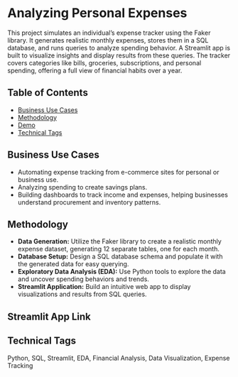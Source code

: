 
# Analyzing Personal Expenses

This project simulates an individual’s expense tracker using the Faker library. It generates realistic monthly expenses, stores them in a SQL database, and runs queries to analyze spending behavior. A Streamlit app is built to visualize insights and display results from these queries. The tracker covers categories like bills, groceries, subscriptions, and personal spending, offering a full view of financial habits over a year.


## Table of Contents

 - [Business Use Cases](#Business-Use-Cases)
 - [Methodology](#Methodology)
 - [Demo](#Demo)
 - [Technical Tags](#Technical-Tags)


## Business Use Cases

- Automating expense tracking from e-commerce sites for personal or business use.
- Analyzing spending to create savings plans.
- Building dashboards to track income and expenses, helping businesses understand procurement and inventory patterns.
## Methodology

- **Data Generation:** Utilize the Faker library to create a realistic monthly expense dataset, generating 12 separate tables, one for each month.
- **Database Setup:** Design a SQL database schema and populate it with the generated data for easy querying.
- **Exploratory Data Analysis (EDA):** Use Python tools to explore the data and uncover spending behaviors and trends.
- **Streamlit Application:** Build an intuitive web app to display visualizations and results from SQL queries.
## Streamlit App Link




## Technical Tags

Python, SQL, Streamlit, EDA, Financial Analysis, Data Visualization, Expense Tracking

